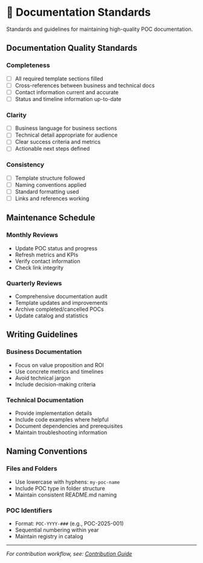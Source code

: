 # 📐 Documentation Standards

Standards and guidelines for maintaining high-quality POC documentation.

## Documentation Quality Standards

### **Completeness**
- [ ] All required template sections filled
- [ ] Cross-references between business and technical docs
- [ ] Contact information current and accurate
- [ ] Status and timeline information up-to-date

### **Clarity**
- [ ] Business language for business sections
- [ ] Technical detail appropriate for audience
- [ ] Clear success criteria and metrics
- [ ] Actionable next steps defined

### **Consistency**
- [ ] Template structure followed
- [ ] Naming conventions applied
- [ ] Standard formatting used
- [ ] Links and references working

## Maintenance Schedule

### **Monthly Reviews**
- Update POC status and progress
- Refresh metrics and KPIs
- Verify contact information
- Check link integrity

### **Quarterly Reviews**
- Comprehensive documentation audit
- Template updates and improvements
- Archive completed/cancelled POCs
- Update catalog and statistics

## Writing Guidelines

### **Business Documentation**
- Focus on value proposition and ROI
- Use concrete metrics and timelines
- Avoid technical jargon
- Include decision-making criteria

### **Technical Documentation**
- Provide implementation details
- Include code examples where helpful
- Document dependencies and prerequisites
- Maintain troubleshooting information

## Naming Conventions

### **Files and Folders**
- Use lowercase with hyphens: `my-poc-name`
- Include POC type in folder structure
- Maintain consistent README.md naming

### **POC Identifiers**
- Format: `POC-YYYY-###` (e.g., POC-2025-001)
- Sequential numbering within year
- Maintain registry in catalog

---
*For contribution workflow, see: [Contribution Guide](contribution-guide.md)*
